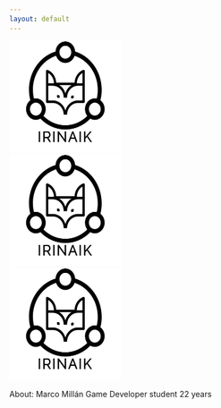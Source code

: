 ```yaml
---
layout: default
---
```

<div class="row">
  <div class="column">
    <a href="./irinaik.html">
      <img src="irinaLogo.png" 
          alt="IrinaIK" 
          width="200"
          height="200"/>
    </a>
  </div>
  <div class="column">
    <a href="./irinaik.html">
      <img src="irinaLogo.png" 
          alt="IrinaIK" 
          width="200"
          height="200"/>
    </a>
  </div>
  <div class="column">      
    <a href="https://twitter.com/Swampertor">
      <img src="irinaLogo.png" 
          alt="IrinaIK" 
          width="200" 
          height="200"/>
    </a>
  </div>
</div>


About:
Marco Millán
Game Developer student 
22 years

